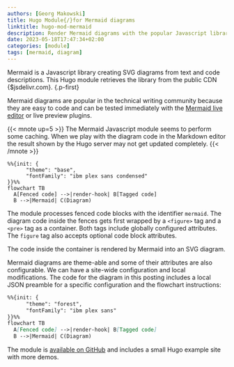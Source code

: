 ```yaml
---
authors: [Georg Makowski]
title: Hugo Module{/}for Mermaid diagrams
linktitle: hugo-mod-mermaid
description: Render Mermaid diagrams with the popular Javascript library
date: 2023-05-18T17:47:34+02:00
categories: [module]
tags: [mermaid, diagram]
---
```


Mermaid is a Javascript library creating SVG diagrams from text and code descriptions. This Hugo module retrieves the library from the public CDN {$jsdelivr.com}.
{.p-first} <!--more-->

Mermaid diagrams are popular in the technical writing community because they are easy to code and can be tested immediately with the [Mermaid live editor](https://mermaid.live) or live preview plugins.

{{< mnote up=5 >}}
The Mermaid Javascript module seems to perform some caching. When we play with the diagram code in the Markdown editor the result shown by the Hugo server may not get updated completely.
{{< /mnote >}}

```mermaid {.fig--size-tiny .fig--posh-left}
%%{init: { 
      "theme": "base",
      "fontFamily": "ibm plex sans condensed"
}}%%
flowchart TB
  A[Fenced code] -->|render-hook| B[Tagged code] 
  B -->|Mermaid| C(Diagram)
```

The module processes fenced code blocks with the identifier `mermaid`. The diagram code inside the fences gets first wrapped by a `<figure>` tag and a `<pre>` tag as a container. Both tags include globally configured attributes. The `figure` tag also accepts optional code block attributes.

The code inside the container is rendered by Mermaid into an SVG diagram.

Mermaid diagrams are theme-able and some of their attributes are also configurable. We can have a site-wide configuration and local modifications. The code for the diagram in this posting includes a local JSON preamble for a specific configuration and the flowchart instructions:

```md
%%{init: { 
      "theme": "forest",
      "fontFamily": "ibm plex sans"
}}%%
flowchart TB
  A[Fenced code] -->|render-hook| B[Tagged code]
  B -->|Mermaid| C(Diagram)
```

The module is [available on GitHub](https://github.com/bowman2001/hugo-mod-mermaid) and includes a small Hugo example site with more demos.
